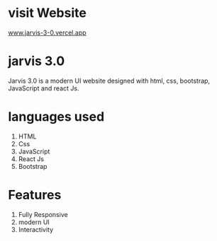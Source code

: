 ﻿# visit Website
www.jarvis-3-0.vercel.app
# jarvis 3.0
Jarvis 3.0 is a modern UI website designed 
with html, css, bootstrap, JavaScript and
react Js.
# languages used
1. HTML
2. Css
3. JavaScript
4. React Js
5. Bootstrap
# Features
1. Fully Responsive
2. modern UI
3. Interactivity

